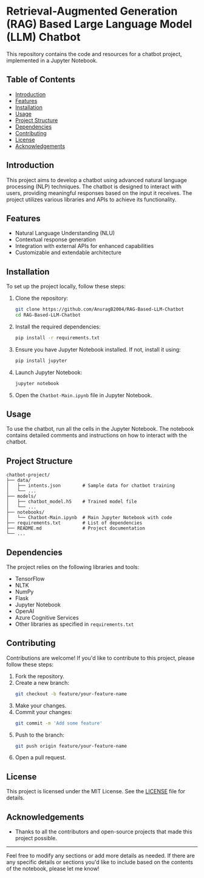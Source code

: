 # Retrieval-Augmented Generation (RAG) Based Large Language Model (LLM) Chatbot

This repository contains the code and resources for a chatbot project, implemented in a Jupyter Notebook.

## Table of Contents

- [Introduction](#introduction)
- [Features](#features)
- [Installation](#installation)
- [Usage](#usage)
- [Project Structure](#project-structure)
- [Dependencies](#dependencies)
- [Contributing](#contributing)
- [License](#license)
- [Acknowledgements](#acknowledgements)

## Introduction

This project aims to develop a chatbot using advanced natural language processing (NLP) techniques. The chatbot is designed to interact with users, providing meaningful responses based on the input it receives. The project utilizes various libraries and APIs to achieve its functionality.

## Features

- Natural Language Understanding (NLU)
- Contextual response generation
- Integration with external APIs for enhanced capabilities
- Customizable and extendable architecture

## Installation

To set up the project locally, follow these steps:

1. Clone the repository:
   ```bash
   git clone https://github.com/AnuragB2004/RAG-Based-LLM-Chatbot
   cd RAG-Based-LLM-Chatbot
   ```

2. Install the required dependencies:
   ```bash
   pip install -r requirements.txt
   ```

3. Ensure you have Jupyter Notebook installed. If not, install it using:
   ```bash
   pip install jupyter
   ```

4. Launch Jupyter Notebook:
   ```bash
   jupyter notebook
   ```

5. Open the `Chatbot-Main.ipynb` file in Jupyter Notebook.

## Usage

To use the chatbot, run all the cells in the Jupyter Notebook. The notebook contains detailed comments and instructions on how to interact with the chatbot.

## Project Structure

```
chatbot-project/
├── data/
│   ├── intents.json        # Sample data for chatbot training
│   └── ...
├── models/
│   ├── chatbot_model.h5    # Trained model file
│   └── ...
├── notebooks/
│   └── Chatbot-Main.ipynb  # Main Jupyter Notebook with code
├── requirements.txt        # List of dependencies
├── README.md               # Project documentation
└── ...
```

## Dependencies

The project relies on the following libraries and tools:

- TensorFlow
- NLTK
- NumPy
- Flask
- Jupyter Notebook
- OpenAI
- Azure Cognitive Services
- Other libraries as specified in `requirements.txt`

## Contributing

Contributions are welcome! If you'd like to contribute to this project, please follow these steps:

1. Fork the repository.
2. Create a new branch:
   ```bash
   git checkout -b feature/your-feature-name
   ```
3. Make your changes.
4. Commit your changes:
   ```bash
   git commit -m 'Add some feature'
   ```
5. Push to the branch:
   ```bash
   git push origin feature/your-feature-name
   ```
6. Open a pull request.

## License

This project is licensed under the MIT License. See the [LICENSE](LICENSE) file for details.

## Acknowledgements

- Thanks to all the contributors and open-source projects that made this project possible.

---

Feel free to modify any sections or add more details as needed. If there are any specific details or sections you'd like to include based on the contents of the notebook, please let me know!
